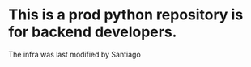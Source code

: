# This is a prod python repository is for backend developers.
The infra was last modified by Santiago
